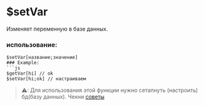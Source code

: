# $setVar
Изменяет переменную в базе данных.

### использование:
```
$setVar[название;значение]
### Example:
```js
$getVar[hi] // ok
$setVar[hi;ok] // настраиваем
```

> ⚠: Для использования этой функции нужно сетапнуть (настроить) бд(базу данных). Чекни [советы](tips.md?id=using-database)
